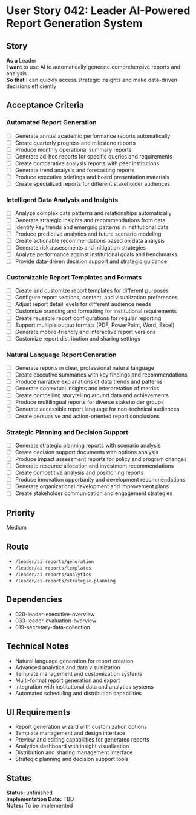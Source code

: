 # User Story 042: Leader AI-Powered Report Generation System

## Story
**As a** Leader  
**I want** to use AI to automatically generate comprehensive reports and analysis  
**So that** I can quickly access strategic insights and make data-driven decisions efficiently

## Acceptance Criteria

### Automated Report Generation
- [ ] Generate annual academic performance reports automatically
- [ ] Create quarterly progress and milestone reports
- [ ] Produce monthly operational summary reports
- [ ] Generate ad-hoc reports for specific queries and requirements
- [ ] Create comparative analysis reports with peer institutions
- [ ] Generate trend analysis and forecasting reports
- [ ] Produce executive briefings and board presentation materials
- [ ] Create specialized reports for different stakeholder audiences

### Intelligent Data Analysis and Insights
- [ ] Analyze complex data patterns and relationships automatically
- [ ] Generate strategic insights and recommendations from data
- [ ] Identify key trends and emerging patterns in institutional data
- [ ] Produce predictive analytics and future scenario modeling
- [ ] Create actionable recommendations based on data analysis
- [ ] Generate risk assessments and mitigation strategies
- [ ] Analyze performance against institutional goals and benchmarks
- [ ] Provide data-driven decision support and strategic guidance

### Customizable Report Templates and Formats
- [ ] Create and customize report templates for different purposes
- [ ] Configure report sections, content, and visualization preferences
- [ ] Adjust report detail levels for different audience needs
- [ ] Customize branding and formatting for institutional requirements
- [ ] Create reusable report configurations for regular reporting
- [ ] Support multiple output formats (PDF, PowerPoint, Word, Excel)
- [ ] Generate mobile-friendly and interactive report versions
- [ ] Customize report distribution and sharing settings

### Natural Language Report Generation
- [ ] Generate reports in clear, professional natural language
- [ ] Create executive summaries with key findings and recommendations
- [ ] Produce narrative explanations of data trends and patterns
- [ ] Generate contextual insights and interpretation of metrics
- [ ] Create compelling storytelling around data and achievements
- [ ] Produce multilingual reports for diverse stakeholder groups
- [ ] Generate accessible report language for non-technical audiences
- [ ] Create persuasive and action-oriented report conclusions

### Strategic Planning and Decision Support
- [ ] Generate strategic planning reports with scenario analysis
- [ ] Create decision support documents with options analysis
- [ ] Produce impact assessment reports for policy and program changes
- [ ] Generate resource allocation and investment recommendations
- [ ] Create competitive analysis and positioning reports
- [ ] Produce innovation opportunity and development recommendations
- [ ] Generate organizational development and improvement plans
- [ ] Create stakeholder communication and engagement strategies

## Priority
Medium

## Route
- `/leader/ai-reports/generation`
- `/leader/ai-reports/templates`
- `/leader/ai-reports/analytics`
- `/leader/ai-reports/strategic-planning`

## Dependencies
- 020-leader-executive-overview
- 033-leader-evaluation-overview
- 019-secretary-data-collection

## Technical Notes
- Natural language generation for report creation
- Advanced analytics and data visualization
- Template management and customization systems
- Multi-format report generation and export
- Integration with institutional data and analytics systems
- Automated scheduling and distribution capabilities

## UI Requirements
- Report generation wizard with customization options
- Template management and design interface
- Preview and editing capabilities for generated reports
- Analytics dashboard with insight visualization
- Distribution and sharing management interface
- Strategic planning and decision support tools
## Status
**Status:** unfinished  
**Implementation Date:** TBD  
**Notes:** To be implemented
